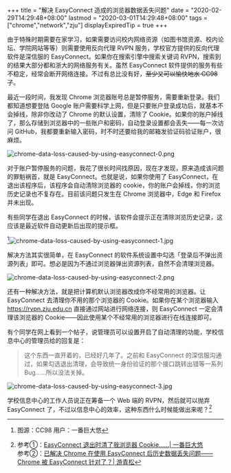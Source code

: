 +++
title = "解决 EasyConnect 造成的浏览器数据丢失问题"
date = "2020-02-29T14:29:48+08:00"
lastmod = "2020-03-01T14:29:48+08:00"
tags = ["chrome","network","zju"]
displayExpiredTip = true
+++

由于特殊时期需要在家学习，如果需要访问校内网络资源（如图书馆资源、校内论坛、学院网站等等）则需要使用反向代理 RVPN 服务，学校官方提供的反向代理软件是深信服的 EasyConnect。如果你在搜索引擎中搜索关键词 RVPN，搜索到的结果大部分都和浙大的网络服务有关。虽然 EasyConnect 软件提供的服务有些不稳定，经常会断开网络连接。不过有总比没有好，~~至少又可以愉快地水 CC98 了~~。

最近一段时间，我发现 Chrome 浏览器账号总是暂停服务，需要重新登录。我们都知道想要登陆 Google 账户需要科学上网，但是只要账户登录成功后，就基本不会掉线，除非你改动了 Chrome 的默认设置，清除了 Cookie。如果你的账户掉线了，那么存储到浏览器中的一些账户和密码，自动登录设置都会丢失——每一次访问 GitHub，我都要重新输入密码，时不时还要给我的邮箱发验证码验证账户，很麻烦。

![chrome-data-loss-caused-by-using-easyconnect-0.png](/images/chrome-data-loss-caused-by-using-easyconnect-0.png "Chorme 账户暂停服务")

对于账户暂停服务的问题，我花了很长时间找原因，现在才发现，原来造成该问题的罪魁祸首，就是 EasyConnect。也就是说，如果你使用了 EasyConnect，在退出该程序后，该程序会自动清除浏览器的 cookie，你的账户会掉线，你的浏览历史记录也不复存在。目前该问题只发生在 Chrome 浏览器中，Edge 和 Firefox 并未出现。

有些同学在退出 EasyConnect 的时候，该软件会提示正在清除浏览历史记录，这应该是最近软件自动更新后出现的提示框。

[^1]![chrome-data-loss-caused-by-using-easyconnect-1.jpg](/images/chrome-data-loss-caused-by-using-easyconnect-1.jpg "软件提示删除历史数据")

解决方法其实很简单，在 EasyConnect 的软件系统设置中勾选「登录后不弹出资源列表」即可。想必是因为不通过浏览器弹出资源列表，自然不会清理浏览器。

![chrome-data-loss-caused-by-using-easyconnect-2.png](/images/chrome-data-loss-caused-by-using-easyconnect-2.png "EasyConnect 系统设置")

还有一种解决方法，就是把计算机默认浏览器改成你不经常用的浏览器。让 EasyConnect 去清理你不用的那个浏览器的 Cookie。如果你在某个浏览器输入 <https://rvpn.zju.edu.cn> 直接通过网站进行网络连接，则 EasyConnect 一定会清理该浏览器的 Cookie——因此使用某个不经常用的浏览器进行在线连接即可。

有个同学在网上看到一个帖子，说管理员可以设置开启了自动清理的功能，学校信息中心的管理员给的回复是：

> 这个东西一直开着的，已经好几年了。之前和 EasyConnect 的深信服沟通过，如果勾选退出清理，会导致统一身份验证的那个接口跳转出错等一系列 Bug……所以没法关掉。

![chrome-data-loss-caused-by-using-easyconnect-3.jpg](/images/chrome-data-loss-caused-by-using-easyconnect-3.jpg "深信服社区讨论帖")

学校信息中心的工作人员说正在筹备一个 Web 端的 RVPN，然后就可以抛弃 EasyConnect 了，不过以信息中心的效率，这种东西什么时候能做出来呢？[^2]

[^1]: 图源：CC98 用户：一番巨大悠
[^2]: 参考①：[EasyConnect 退出时清了我浏览器 Cookie……| 一番巨大悠](https://www.cc98.org/topic/4905710)<br>参考②：[已解决 Chrome 在使用 EasyConnect 后历史数据丢失问题——Chrome 被 EasyConnect 针对了？| 游青松](https://www.cc98.org/topic/4905792)
